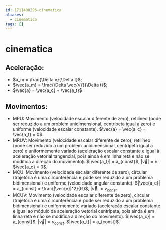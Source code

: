 ```yaml
---
id: 1711400296-cinematica
aliases:
  - cinematica
tags: []
---
```


# cinematica

## Aceleração:

- $a_m = \frac{\Delta v}{\Delta t}$;
- $\vec{a_m} = \frac{\Delta \vec{v}}{\Delta t}$;
- $\vec{a} = \vec{a_c} + \vec{a_t}$

## Movimentos:

- MRU: Movimento (velocidade escalar diferente de zero), retilíneo (pode ser reduzido a um problem unidimensional, centrípeta igual a zero) e uniforme (velocidade escalar constante). $\vec{a} = \vec{a_c} = \vec{a_t} = 0$.
- MRUV: Movimento (velocidade escalar diferente de zero), retilíneo (pode ser reduzido a um problem unidimensional, centrípeta igual a zero) e uniformemente variado (aceleração escalar constante e igual à aceleração vetorial tangencial, pois ainda é em linha reta e não se modifica a direção do movimento). $|\vec{a_t}| = a_{const}$, $|\vec{v}| = v$. $\vec{a_c} = 0$.
- MCU: Movimento (velocidade escalar diferente de zero), circular (trajetória é uma circunferência e pode ser reduzido a um problema bidimensional) e uniforme (velocidade angular constante). $|\vec{a_c}| = a_{const} = \frac{|\vec{v}|^2}{R}$, $|\vec{v}| = v_{const}$.
- MCUV: Movimento (velocidade escalar diferente de zero), circular (trajetória é uma circunferência e pode ser reduzido a um problema bidimensional) e uniformemente variado (aceleração escalar constante e igual ao módulo da aceleração vetorial centrípeta, pois ainda é em linha reta e não se modifica a direção do movimento). $|\vec{a_c}| = a_{const}$, $|\vec{v}| = v_{const}$. $|\vec{a_t}| = a_{const}$.
